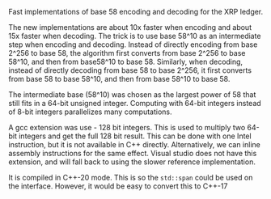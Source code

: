 Fast implementations of base 58 encoding and decoding for the XRP ledger.

The new implementations are about 10x faster when encoding and about 15x faster
when decoding. The trick is to use base 58^10 as an intermediate step when
encoding and decoding. Instead of directly encoding from base 2^256 to base 58,
the algorithm first converts from base 2^256 to base 58^10, and then from
base58^10 to base 58. Similarly, when decoding, instead of directly decoding
from base 58 to base 2^256, it first converts from base 58 to base 58^10, and
then from base 58^10 to base 58.

The intermediate base (58^10) was chosen as the largest power of 58 that still
fits in a 64-bit unsigned integer. Computing with 64-bit integers instead of
8-bit integers parallelizes many computations.

A gcc extension was use - 128 bit integers. This is used to multiply two 64-bit
integers and get the full 128 bit result. This can be done with one Intel
instruction, but it is not available in C++ directly. Alternatively, we can
inline assembly instructions for the same effect. Visual studio does not have
this extension, and will fall back to using the slower reference implementation.

It is compiled in C++-20 mode. This is so the `std::span` could be used on the
interface. However, it would be easy to convert this to C++-17

